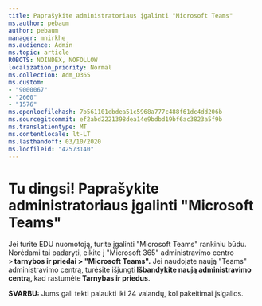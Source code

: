 ```yaml
---
title: Paprašykite administratoriaus įgalinti "Microsoft Teams"
ms.author: pebaum
author: pebaum
manager: mnirkhe
ms.audience: Admin
ms.topic: article
ROBOTS: NOINDEX, NOFOLLOW
localization_priority: Normal
ms.collection: Adm_O365
ms.custom:
- "9000067"
- "2660"
- "1576"
ms.openlocfilehash: 7b561101ebdea51c5968a777c488f61dc4dd206b
ms.sourcegitcommit: ef2abd2221398dea14e9bdbd19bf6ac3823a5f9b
ms.translationtype: MT
ms.contentlocale: lt-LT
ms.lasthandoff: 03/10/2020
ms.locfileid: "42573140"
---
```

# <a name="youre-missing-out-ask-your-admin-to-enable-microsoft-teams"></a>Tu dingsi! Paprašykite administratoriaus įgalinti "Microsoft Teams"

Jei turite EDU nuomotoją, turite įgalinti "Microsoft Teams" rankiniu būdu. Norėdami tai padaryti, eikite į "Microsoft 365" administravimo centro > **tarnybos ir priedai > "Microsoft Teams".** Jei naudojate naują "Teams" administravimo centrą, turėsite išjungti **Išbandykite naują administravimo centrą,** kad rastumėte **Tarnybas ir priedus**. 

**SVARBU:** Jums gali tekti palaukti iki 24 valandų, kol pakeitimai įsigalios.